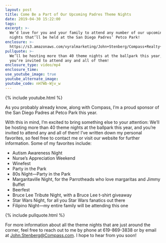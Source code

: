 ```yaml
---
layout: post
title: Come Be a Part of Our Upcoming Padres Theme Nights
date: 2019-04-30 15:22:00
tags:
excerpt: >-
  We’d love for you and your family to attend any number of our upcoming theme
  nights that’ll be held at the San Diego Padres’ Petco Park!
enclosure: >-
  https://s3.amazonaws.com/vyralmarketing/John+Stenberg/Compass+Realty+_+Come+Be+a+Part+of+Our+Upcoming+Padres+Theme+Nights.mp4
pullquote: >-
  We’ll be hosting more than 40 theme nights at the ballpark this year, and
  you’re invited to attend any and all of them!
enclosure_type: video/mp4
enclosure_time:
use_youtube_image: true
youtube_alternate_image:
youtube_code: nH7Wb-Wjv_w
---
```


{% include youtube.html %}

As you probably already know, along with Compass, I’m a proud sponsor of the San Diego Padres at Petco Park this year. 

With this in mind, I’m excited to bring something else to your attention: We’ll be hosting more than 40 theme nights at the ballpark this year, and you’re invited to attend any and all of them\! I’ve written down my personal favorites, so feel free to contact me or visit our website for further information. Some of my favorites include: 

* Autism Awareness Night 
* Nurse’s Appreciation Weekend
* Winefest 
* Party in the Park 
* 80s Night—Party in the Park 
* Margaritaville Night, for the Parrotheads who love margaritas and Jimmy Buffet   
* Beerfest 
* Bruce Lee Tribute Night, with a Bruce Lee t-shirt giveaway
* Star Wars Night, for all you Star Wars fanatics out there
* Filipino Night—my entire family will be attending this one

{% include pullquote.html %}

For more information about all the theme nights that are just around the corner, feel free to reach out to me by phone at 619-869-3838 or by email at John.Stenberg@Compass.com. I hope to hear from you soon\!
